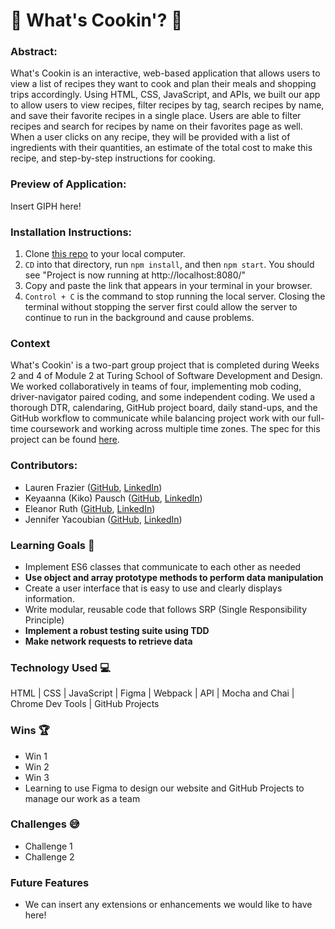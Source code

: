 # 🍴 What's Cookin'? 🍴️

### Abstract:
What's Cookin is an interactive, web-based application that allows users to view a list of recipes they want to cook and plan their meals and shopping trips accordingly. Using HTML, CSS, JavaScript, and APIs, we built our app to allow users to view recipes, filter recipes by tag, search recipes by name, and save their favorite recipes in a single place. Users are able to filter recipes and search for recipes by name on their favorites page as well. When a user clicks on any recipe, they will be provided with a list of ingredients with their quantities, an estimate of the total cost to make this recipe, and step-by-step instructions for cooking.

### Preview of Application:
Insert GIPH here!

### Installation Instructions:
1. Clone [this repo](https://github.com/Eleanorgruth/whats-cookin) to your local computer.
2. `CD` into that directory, run `npm install`, and then `npm start`. You should see "Project is now running at http://localhost:8080/"
3. Copy and paste the link that appears in your terminal in your browser.
4. `Control + C` is the command to stop running the local server. Closing the terminal without stopping the server first could allow the server to continue to run in the background and cause problems.

### Context
What's Cookin' is a two-part group project that is completed during Weeks 2 and 4 of Module 2 at Turing School of Software Development and Design. We worked collaboratively in teams of four, implementing mob coding, driver-navigator paired coding, and some independent coding. We used a thorough DTR, calendaring, GitHub project board, daily stand-ups, and the GitHub workflow to communicate while balancing project work with our full-time coursework and working across multiple time zones. The spec for this project can be found [here](https://frontend.turing.edu/projects/whats-cookin-part-one.html).

### Contributors:
- Lauren Frazier ([GitHub](https://github.com/FrazierLE), [LinkedIn](https://www.linkedin.com/in/lauren-frazier-745053188/))
- Keyaanna (Kiko) Pausch ([GitHub](https://github.com/knpausch), [LinkedIn](https://www.linkedin.com/in/knpausch/))
- Eleanor Ruth ([GitHub](https://github.com/Eleanorgruth), [LinkedIn](https://www.linkedin.com/in/eleanorgruth/))
- Jennifer Yacoubian ([GitHub](https://github.com/jmyacobn), [LinkedIn](https://www.linkedin.com/in/jennifer-yacoubian/))

### Learning Goals 🎯
- Implement ES6 classes that communicate to each other as needed
- **Use object and array prototype methods to perform data manipulation**
- Create a user interface that is easy to use and clearly displays information.
- Write modular, reusable code that follows SRP (Single Responsibility Principle)
- **Implement a robust testing suite using TDD**
- **Make network requests to retrieve data**

### Technology Used 💻
HTML | CSS | JavaScript | Figma | Webpack | API | Mocha and Chai | Chrome Dev Tools | GitHub Projects

### Wins 🏆
- Win 1
- Win 2
- Win 3
- Learning to use Figma to design our website and GitHub Projects to manage our work as a team

### Challenges 😅
- Challenge 1
- Challenge 2

### Future Features
- We can insert any extensions or enhancements we would like to have here!
